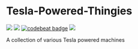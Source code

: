 # Tesla-Powered-Thingies
[![](http://cf.way2muchnoise.eu/tesla-powered-thingies.svg)](https://minecraft.curseforge.com/projects/tesla-powered-thingies)
[![](http://cf.way2muchnoise.eu/versions/tesla-powered-thingies.svg)](https://minecraft.curseforge.com/projects/tesla-powered-thingies)
[![codebeat badge](https://codebeat.co/badges/a1f0f185-3026-4312-83a0-40d05a63cea2)](https://codebeat.co/projects/github-com-faceofcat-tesla-powered-thingies-1-12)
[![](https://img.shields.io/badge/Discord-Team%20Avion's%20Cat%20Mods-blue.svg)](https://discord.gg/WqrCtcK)

A collection of various Tesla powered machines
